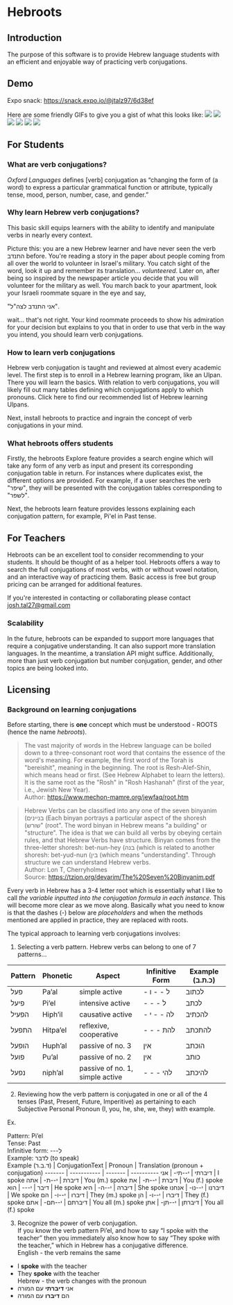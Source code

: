 # Hebroots

## Introduction

The purpose of this software is to provide Hebrew language students with an efficient and enjoyable way of practicing verb conjugations. 
<!-- Hebroots recognizes the difficulties of learning verb conjugations and leverages its tabular nature together with mobile technology to teach it in the most effective, accessible way possible.  -->
<!---In addition, developers may access the API which provides data relating to over 100k conjugated Hebrew verbs and related information. --->

## Demo
Expo snack: https://snack.expo.io/@jtalz97/6d38ef

Here are some friendly GIFs to give you a gist of what this looks like: 
![](https://user-images.githubusercontent.com/31594943/111044002-eff52e80-8413-11eb-99b5-feb20251bb55.gif)
![](https://user-images.githubusercontent.com/31594943/111043984-cb995200-8413-11eb-8120-57f8361b79d0.gif)
![](https://user-images.githubusercontent.com/31594943/111043979-c50ada80-8413-11eb-9197-e83b549ce47f.gif)
![](https://user-images.githubusercontent.com/31594943/111043866-0a7ad800-8413-11eb-8816-04bca9ebb611.gif)
![](https://user-images.githubusercontent.com/31594943/111043920-6c3b4200-8413-11eb-8e32-b1d0a8110e7c.gif)
![](https://user-images.githubusercontent.com/31594943/111043891-35652c00-8413-11eb-9fc0-8f4f5f051bd4.gif)

## For Students
### What are verb conjugations?

*Oxford Languages* defines [verb] conjugation as “changing the form of (a word) to express a particular grammatical function or attribute, typically tense, mood, person, number, case, and gender.” 

### Why learn Hebrew verb conjugations? 

This basic skill equips learners with the ability to identify and manipulate verbs in nearly every context.

Picture this: you are a new Hebrew learner and have never seen the verb התנדב before. You're reading a story in the paper about people coming from all over the world to volunteer in Israel's military. You catch sight of the word, look it up and remember its translation... *volunteered*. Later on, after being so inspired by the newspaper article you decide that you will volunteer for the military as well. You march back to your apartment, look your Israeli roommate square in the eye and say, 

"אני התנדב לצה"ל". 

wait... that's not right. Your kind roommate proceeds to show his admiration for your decision but explains to you that in order to use that verb in the way you intend, you should learn verb conjugations. 

<!-- Hebrew verb conjugation is taught and reviewed at almost every academic level, especially the early on, but not nearly enough. 
It is a concept that for a long time has stumbled the minds of its speakers. However, once understood its importance is rarely dismissed.  -->
### How to learn verb conjugations

Hebrew verb conjugation is taught and reviewed at almost every academic level. The first step is to enroll in a Hebrew learning program, like an Ulpan. There you will learn the basics. With relation to verb conjugations, you will likely fill out many tables defining which conjugations apply to which pronouns. Click here to find our recommended list of Hebrew learning Ulpans. 

Next, install hebroots to practice and ingrain the concept of verb conjugations in your mind. 

### What hebroots offers students

Firstly, the hebroots Explore feature provides a search engine which will take any form of any verb as input and present its corresponding conjugation table in return. For instances where duplicates exist, the different options are provided.
For example, if a user searches the verb "שיפר", they will be presented with the conjugation tables corresponding to "לשפר".

Next, the hebroots learn feature provides lessons explaining each conjugation pattern, for example, Pi'el in Past tense. 



## For Teachers

Hebroots can be an excellent tool to consider recommending to your students. It should be thought of as a helper tool. Hebroots offers a way to search the full conjugations of most verbs, with or without vowel notation, and an interactive way of practicing them. Basic access is free but group pricing can be arranged for additional features.

If you're interested in contacting or collaborating please contact josh.tal27@gmail.com

### Scalability

In the future, hebroots can be expanded to support more languages that require a conjugative understanding. It can also support more translation languages. In the meantime, a translation API might suffice. Additionally, more than just verb conjugation but number conjugation, gender, and other topics are being looked into.  

## Licensing 


### Background on learning conjugations 

Before starting, there is **one** concept which must be understood - ROOTS (hence the name *hebroots*).
> The vast majority of words in the Hebrew language can be boiled down to a three-consonant root word that contains the essence of the word's meaning.  For example, the first word of the Torah is "bereishit", meaning in the beginning.  The root is Resh-Alef-Shin, which means head or first.  (See Hebrew Alphabet to learn the letters).  It is the same root as the "Rosh" in "Rosh Hashanah" (first of the year, i.e., Jewish New Year).  
> Author: https://www.mechon-mamre.org/jewfaq/root.htm

>Hebrew Verbs can be classified into any one of the seven binyanim
(בניינים (Each binyan portrays a particular aspect of the shoresh (שורש" (root".
The word binyan in Hebrew means "a building" or "structure". The idea is that
we can build all verbs by obeying certain rules, and that Hebrew Verbs have
structure. Binyan comes from the three-letter shoresh: bet-nun-hey (בנה (which
is related to another shoresh: bet-yud-nun (בין (which means "understanding".
Through structure we can understand Hebrew verbs.  
> Author: Lon T, Cherryholmes  
> Source: https://tzion.org/devarim/The%20Seven%20Binyanim.pdf

Every verb in Hebrew has a 3-4 letter root which is essentially what I like to call *the variable inputted into the conjugation formula in each instance.* 
This will become more clear as we move along. 
Basically what you need to know is that the dashes (-) below are *placeholders* and when the methods mentioned are applied in practice, 
they are replaced with roots. 

The typical approach to learning verb conjugations involves: 

1) Selecting a verb pattern. Hebrew verbs can belong to one of 7 patterns… 

Pattern | Phonetic | Aspect | Infinitive Form | Example (כ.ת.ב)
------- | -------- | ------ | --------------- | -------
 פעל | Pa’al | simple active | - ל - - ו | לכתוב
פיעל | Pi’el | intensive active | - - - ל | לכתב 
הפעיל | Hiph’il | causative active | - לה - - י | להכתיב
התפעל | Hitpa’el | reflexive, cooperative | - - - להת | להתכתב
הופעל | Huph’al | passive of no. 3 | אין | הוכתב
פועל | Pu’al | passive of no. 2 | אין | כותב
נפעל | niph’al | passive of no. 1, simple active | - - - להי | להיכתב

2) Reviewing how the verb pattern is conjugated in one or all of the 4 tenses (Past, Present, Future, Imperitive) as pertaining to each Subjective Personal Pronoun (I, you, he, she, we, they) with example. 

Ex.

Pattern: Pi’el  
Tense: Past  
Infinitive form: ---ל  
Example: לדבר (to speak)  
Example (ד.ב.ר) | ConjugationText | Pronoun | Translation (pronoun + conjugation) 
------- | ----------- | ------- | ----------
דיברתי | י--תי- | אני | I spoke
דיברת | י--ת- | אתה | You (m.) spoke
דיברת | י--ת- | את | You (f.) spoke
דיבר | י--- | הוא | He spoke
דיברה | י--ה- | היא | She spoke
דיברנו | י--נו- | אנחנו | We spoke
דיברו | י--ו- | הם | They (m.) spoke
דיברו | י--ו- | הן | They (f.) spoke
דיברתם | י--תם- | אתם | You all (m.) spoke
דיברתן | י--תן- | אתן | You all (f.) spoke

3) Recognize the power of verb conjugation.  
If you know the verb pattern Pi’el, and how to say “I spoke with the teacher” then you immediately also know how to say “They spoke with the teacher,” which in Hebrew has a conjugative difference.  
English - the verb remains the same  
- I **spoke** with the teacher  
- They **spoke** with the teacher  
Hebrew - the verb changes with the pronoun  
- אני **דיברתי** עם המורה  
- הם **דיברו** עם המורה 
